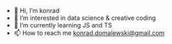 - 👋 Hi, I’m konrad
- 👀 I’m interested in data science & creative coding
- 🌱 I’m currently learning JS and TS
- 📫 How to reach me konrad.domalewski@gmail.com

<!---
domalewski/domalewski is a ✨ special ✨ repository because its `README.md` (this file) appears on your GitHub profile.
You can click the Preview link to take a look at your changes.
--->

